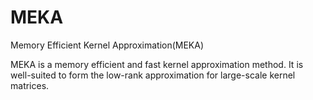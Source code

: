 # MEKA
Memory Efficient Kernel Approximation(MEKA)

MEKA is a memory efficient and fast kernel approximation method. It is well-suited to form the low-rank approximation for large-scale kernel matrices.
